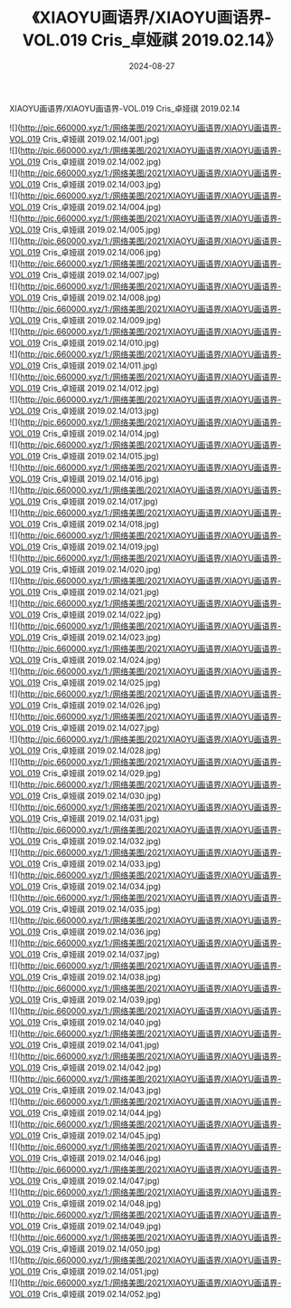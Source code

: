 ﻿---
layout: post
title:  《XIAOYU画语界/XIAOYU画语界-VOL.019 Cris_卓娅祺 2019.02.14》
date:   2024-08-27
img: http://pic.660000.xyz/1:/网络美图/2021/XIAOYU画语界/XIAOYU画语界-VOL.019 Cris_卓娅祺 2019.02.14/000.jpg
categories: [美女, 清纯, 唯美]
---

XIAOYU画语界/XIAOYU画语界-VOL.019 Cris_卓娅祺 2019.02.14

 ![](http://pic.660000.xyz/1:/网络美图/2021/XIAOYU画语界/XIAOYU画语界-VOL.019 Cris_卓娅祺 2019.02.14/001.jpg) <br>![](http://pic.660000.xyz/1:/网络美图/2021/XIAOYU画语界/XIAOYU画语界-VOL.019 Cris_卓娅祺 2019.02.14/002.jpg) <br>![](http://pic.660000.xyz/1:/网络美图/2021/XIAOYU画语界/XIAOYU画语界-VOL.019 Cris_卓娅祺 2019.02.14/003.jpg) <br>![](http://pic.660000.xyz/1:/网络美图/2021/XIAOYU画语界/XIAOYU画语界-VOL.019 Cris_卓娅祺 2019.02.14/004.jpg) <br>![](http://pic.660000.xyz/1:/网络美图/2021/XIAOYU画语界/XIAOYU画语界-VOL.019 Cris_卓娅祺 2019.02.14/005.jpg) <br>![](http://pic.660000.xyz/1:/网络美图/2021/XIAOYU画语界/XIAOYU画语界-VOL.019 Cris_卓娅祺 2019.02.14/006.jpg) <br>![](http://pic.660000.xyz/1:/网络美图/2021/XIAOYU画语界/XIAOYU画语界-VOL.019 Cris_卓娅祺 2019.02.14/007.jpg) <br>![](http://pic.660000.xyz/1:/网络美图/2021/XIAOYU画语界/XIAOYU画语界-VOL.019 Cris_卓娅祺 2019.02.14/008.jpg) <br>![](http://pic.660000.xyz/1:/网络美图/2021/XIAOYU画语界/XIAOYU画语界-VOL.019 Cris_卓娅祺 2019.02.14/009.jpg) <br>![](http://pic.660000.xyz/1:/网络美图/2021/XIAOYU画语界/XIAOYU画语界-VOL.019 Cris_卓娅祺 2019.02.14/010.jpg) <br>![](http://pic.660000.xyz/1:/网络美图/2021/XIAOYU画语界/XIAOYU画语界-VOL.019 Cris_卓娅祺 2019.02.14/011.jpg) <br>![](http://pic.660000.xyz/1:/网络美图/2021/XIAOYU画语界/XIAOYU画语界-VOL.019 Cris_卓娅祺 2019.02.14/012.jpg) <br>![](http://pic.660000.xyz/1:/网络美图/2021/XIAOYU画语界/XIAOYU画语界-VOL.019 Cris_卓娅祺 2019.02.14/013.jpg) <br>![](http://pic.660000.xyz/1:/网络美图/2021/XIAOYU画语界/XIAOYU画语界-VOL.019 Cris_卓娅祺 2019.02.14/014.jpg) <br>![](http://pic.660000.xyz/1:/网络美图/2021/XIAOYU画语界/XIAOYU画语界-VOL.019 Cris_卓娅祺 2019.02.14/015.jpg) <br>![](http://pic.660000.xyz/1:/网络美图/2021/XIAOYU画语界/XIAOYU画语界-VOL.019 Cris_卓娅祺 2019.02.14/016.jpg) <br>![](http://pic.660000.xyz/1:/网络美图/2021/XIAOYU画语界/XIAOYU画语界-VOL.019 Cris_卓娅祺 2019.02.14/017.jpg) <br>![](http://pic.660000.xyz/1:/网络美图/2021/XIAOYU画语界/XIAOYU画语界-VOL.019 Cris_卓娅祺 2019.02.14/018.jpg) <br>![](http://pic.660000.xyz/1:/网络美图/2021/XIAOYU画语界/XIAOYU画语界-VOL.019 Cris_卓娅祺 2019.02.14/019.jpg) <br>![](http://pic.660000.xyz/1:/网络美图/2021/XIAOYU画语界/XIAOYU画语界-VOL.019 Cris_卓娅祺 2019.02.14/020.jpg) <br>![](http://pic.660000.xyz/1:/网络美图/2021/XIAOYU画语界/XIAOYU画语界-VOL.019 Cris_卓娅祺 2019.02.14/021.jpg) <br>![](http://pic.660000.xyz/1:/网络美图/2021/XIAOYU画语界/XIAOYU画语界-VOL.019 Cris_卓娅祺 2019.02.14/022.jpg) <br>![](http://pic.660000.xyz/1:/网络美图/2021/XIAOYU画语界/XIAOYU画语界-VOL.019 Cris_卓娅祺 2019.02.14/023.jpg) <br>![](http://pic.660000.xyz/1:/网络美图/2021/XIAOYU画语界/XIAOYU画语界-VOL.019 Cris_卓娅祺 2019.02.14/024.jpg) <br>![](http://pic.660000.xyz/1:/网络美图/2021/XIAOYU画语界/XIAOYU画语界-VOL.019 Cris_卓娅祺 2019.02.14/025.jpg) <br>![](http://pic.660000.xyz/1:/网络美图/2021/XIAOYU画语界/XIAOYU画语界-VOL.019 Cris_卓娅祺 2019.02.14/026.jpg) <br>![](http://pic.660000.xyz/1:/网络美图/2021/XIAOYU画语界/XIAOYU画语界-VOL.019 Cris_卓娅祺 2019.02.14/027.jpg) <br>![](http://pic.660000.xyz/1:/网络美图/2021/XIAOYU画语界/XIAOYU画语界-VOL.019 Cris_卓娅祺 2019.02.14/028.jpg) <br>![](http://pic.660000.xyz/1:/网络美图/2021/XIAOYU画语界/XIAOYU画语界-VOL.019 Cris_卓娅祺 2019.02.14/029.jpg) <br>![](http://pic.660000.xyz/1:/网络美图/2021/XIAOYU画语界/XIAOYU画语界-VOL.019 Cris_卓娅祺 2019.02.14/030.jpg) <br>![](http://pic.660000.xyz/1:/网络美图/2021/XIAOYU画语界/XIAOYU画语界-VOL.019 Cris_卓娅祺 2019.02.14/031.jpg) <br>![](http://pic.660000.xyz/1:/网络美图/2021/XIAOYU画语界/XIAOYU画语界-VOL.019 Cris_卓娅祺 2019.02.14/032.jpg) <br>![](http://pic.660000.xyz/1:/网络美图/2021/XIAOYU画语界/XIAOYU画语界-VOL.019 Cris_卓娅祺 2019.02.14/033.jpg) <br>![](http://pic.660000.xyz/1:/网络美图/2021/XIAOYU画语界/XIAOYU画语界-VOL.019 Cris_卓娅祺 2019.02.14/034.jpg) <br>![](http://pic.660000.xyz/1:/网络美图/2021/XIAOYU画语界/XIAOYU画语界-VOL.019 Cris_卓娅祺 2019.02.14/035.jpg) <br>![](http://pic.660000.xyz/1:/网络美图/2021/XIAOYU画语界/XIAOYU画语界-VOL.019 Cris_卓娅祺 2019.02.14/036.jpg) <br>![](http://pic.660000.xyz/1:/网络美图/2021/XIAOYU画语界/XIAOYU画语界-VOL.019 Cris_卓娅祺 2019.02.14/037.jpg) <br>![](http://pic.660000.xyz/1:/网络美图/2021/XIAOYU画语界/XIAOYU画语界-VOL.019 Cris_卓娅祺 2019.02.14/038.jpg) <br>![](http://pic.660000.xyz/1:/网络美图/2021/XIAOYU画语界/XIAOYU画语界-VOL.019 Cris_卓娅祺 2019.02.14/039.jpg) <br>![](http://pic.660000.xyz/1:/网络美图/2021/XIAOYU画语界/XIAOYU画语界-VOL.019 Cris_卓娅祺 2019.02.14/040.jpg) <br>![](http://pic.660000.xyz/1:/网络美图/2021/XIAOYU画语界/XIAOYU画语界-VOL.019 Cris_卓娅祺 2019.02.14/041.jpg) <br>![](http://pic.660000.xyz/1:/网络美图/2021/XIAOYU画语界/XIAOYU画语界-VOL.019 Cris_卓娅祺 2019.02.14/042.jpg) <br>![](http://pic.660000.xyz/1:/网络美图/2021/XIAOYU画语界/XIAOYU画语界-VOL.019 Cris_卓娅祺 2019.02.14/043.jpg) <br>![](http://pic.660000.xyz/1:/网络美图/2021/XIAOYU画语界/XIAOYU画语界-VOL.019 Cris_卓娅祺 2019.02.14/044.jpg) <br>![](http://pic.660000.xyz/1:/网络美图/2021/XIAOYU画语界/XIAOYU画语界-VOL.019 Cris_卓娅祺 2019.02.14/045.jpg) <br>![](http://pic.660000.xyz/1:/网络美图/2021/XIAOYU画语界/XIAOYU画语界-VOL.019 Cris_卓娅祺 2019.02.14/046.jpg) <br>![](http://pic.660000.xyz/1:/网络美图/2021/XIAOYU画语界/XIAOYU画语界-VOL.019 Cris_卓娅祺 2019.02.14/047.jpg) <br>![](http://pic.660000.xyz/1:/网络美图/2021/XIAOYU画语界/XIAOYU画语界-VOL.019 Cris_卓娅祺 2019.02.14/048.jpg) <br>![](http://pic.660000.xyz/1:/网络美图/2021/XIAOYU画语界/XIAOYU画语界-VOL.019 Cris_卓娅祺 2019.02.14/049.jpg) <br>![](http://pic.660000.xyz/1:/网络美图/2021/XIAOYU画语界/XIAOYU画语界-VOL.019 Cris_卓娅祺 2019.02.14/050.jpg) <br>![](http://pic.660000.xyz/1:/网络美图/2021/XIAOYU画语界/XIAOYU画语界-VOL.019 Cris_卓娅祺 2019.02.14/051.jpg) <br>![](http://pic.660000.xyz/1:/网络美图/2021/XIAOYU画语界/XIAOYU画语界-VOL.019 Cris_卓娅祺 2019.02.14/052.jpg) <br>